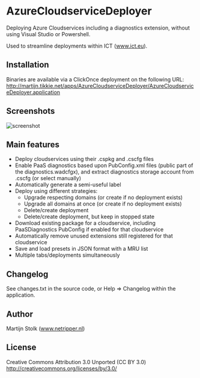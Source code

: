 # AzureCloudserviceDeployer

Deploying Azure Cloudservices including a diagnostics extension, without using Visual Studio or Powershell.

Used to streamline deployments within ICT (www.ict.eu).

## Installation

Binaries are available via a ClickOnce deployment on the following URL:
http://martijn.tikkie.net/apps/AzureCloudserviceDeployer/AzureCloudserviceDeployer.application

## Screenshots

![screenshot](http://www.tikkie.net/p/2016-05-20_101154.png)

## Main features

* Deploy cloudservices using their .cspkg and .cscfg files
* Enable PaaS diagnostics based upon PubConfig.xml files (public part of the diagnostics.wadcfgx), and extract diagnostics storage account from .cscfg (or select manually)
* Automatically generate a semi-useful label
* Deploy using different strategies:
  * Upgrade respecting domains (or create if no deployment exists)
  * Upgrade all domains at once (or create if no deployment exists)
  * Delete/create deployment
  * Delete/create deployment, but keep in stopped state
* Download existing package for a cloudservice, including PaaSDiagnostics PubConfig if enabled for that cloudservice
* Automatically remove unused extensions still registered for that cloudservice
* Save and load presets in JSON format with a MRU list
* Multiple tabs/deployments simultaneously

## Changelog

See changes.txt in the source code, or Help => Changelog within the application.

## Author

Martijn Stolk (www.netripper.nl)

## License

Creative Commons Attribution 3.0 Unported (CC BY 3.0)
http://creativecommons.org/licenses/by/3.0/

